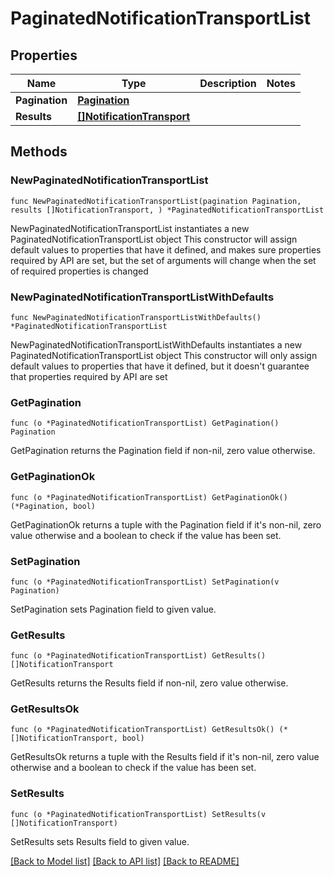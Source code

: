 # PaginatedNotificationTransportList

## Properties

Name | Type | Description | Notes
------------ | ------------- | ------------- | -------------
**Pagination** | [**Pagination**](Pagination.md) |  | 
**Results** | [**[]NotificationTransport**](NotificationTransport.md) |  | 

## Methods

### NewPaginatedNotificationTransportList

`func NewPaginatedNotificationTransportList(pagination Pagination, results []NotificationTransport, ) *PaginatedNotificationTransportList`

NewPaginatedNotificationTransportList instantiates a new PaginatedNotificationTransportList object
This constructor will assign default values to properties that have it defined,
and makes sure properties required by API are set, but the set of arguments
will change when the set of required properties is changed

### NewPaginatedNotificationTransportListWithDefaults

`func NewPaginatedNotificationTransportListWithDefaults() *PaginatedNotificationTransportList`

NewPaginatedNotificationTransportListWithDefaults instantiates a new PaginatedNotificationTransportList object
This constructor will only assign default values to properties that have it defined,
but it doesn't guarantee that properties required by API are set

### GetPagination

`func (o *PaginatedNotificationTransportList) GetPagination() Pagination`

GetPagination returns the Pagination field if non-nil, zero value otherwise.

### GetPaginationOk

`func (o *PaginatedNotificationTransportList) GetPaginationOk() (*Pagination, bool)`

GetPaginationOk returns a tuple with the Pagination field if it's non-nil, zero value otherwise
and a boolean to check if the value has been set.

### SetPagination

`func (o *PaginatedNotificationTransportList) SetPagination(v Pagination)`

SetPagination sets Pagination field to given value.


### GetResults

`func (o *PaginatedNotificationTransportList) GetResults() []NotificationTransport`

GetResults returns the Results field if non-nil, zero value otherwise.

### GetResultsOk

`func (o *PaginatedNotificationTransportList) GetResultsOk() (*[]NotificationTransport, bool)`

GetResultsOk returns a tuple with the Results field if it's non-nil, zero value otherwise
and a boolean to check if the value has been set.

### SetResults

`func (o *PaginatedNotificationTransportList) SetResults(v []NotificationTransport)`

SetResults sets Results field to given value.



[[Back to Model list]](../README.md#documentation-for-models) [[Back to API list]](../README.md#documentation-for-api-endpoints) [[Back to README]](../README.md)


